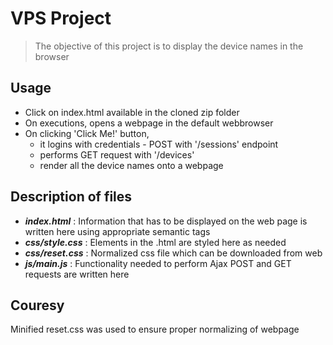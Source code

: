 # VPS Project

 > The objective of this project is to display the device names in the browser

## Usage

 - Click on index.html available in the cloned zip folder
 - On executions, opens a webpage in the default webbrowser
 - On clicking 'Click Me!' button, 
	- it logins with credentials - POST with '/sessions' endpoint
	- performs GET request with '/devices'
	- render all the device names onto a webpage
 

## Description of files
 - ***index.html*** :  Information that has to be displayed on the web page is written here using appropriate semantic tags
 - ***css/style.css*** : Elements in the .html are styled here as needed
 - ***css/reset.css*** : Normalized css file which can be downloaded from web
 - ***js/main.js*** :  Functionality needed to perform Ajax POST and GET requests are written here                                
			     
## Couresy

 Minified reset.css was used to ensure proper normalizing of webpage


